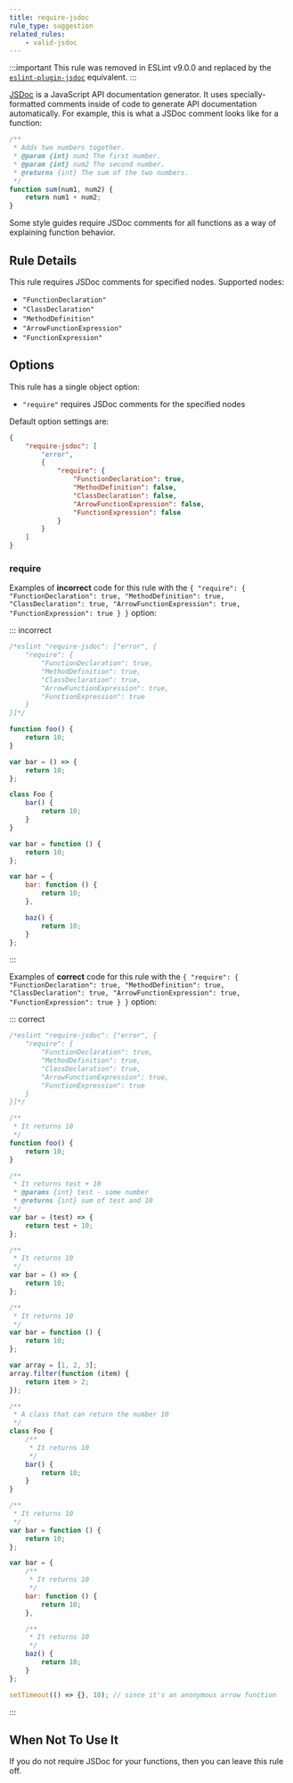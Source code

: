 ```yaml
---
title: require-jsdoc
rule_type: suggestion
related_rules:
    - valid-jsdoc
---
```


:::important
This rule was removed in ESLint v9.0.0 and replaced by the [`eslint-plugin-jsdoc`](https://github.com/gajus/eslint-plugin-jsdoc) equivalent.
:::

[JSDoc](http://usejsdoc.org) is a JavaScript API documentation generator. It uses specially-formatted comments inside of code to generate API documentation automatically. For example, this is what a JSDoc comment looks like for a function:

```js
/**
 * Adds two numbers together.
 * @param {int} num1 The first number.
 * @param {int} num2 The second number.
 * @returns {int} The sum of the two numbers.
 */
function sum(num1, num2) {
    return num1 + num2;
}
```

Some style guides require JSDoc comments for all functions as a way of explaining function behavior.

## Rule Details

This rule requires JSDoc comments for specified nodes. Supported nodes:

-   `"FunctionDeclaration"`
-   `"ClassDeclaration"`
-   `"MethodDefinition"`
-   `"ArrowFunctionExpression"`
-   `"FunctionExpression"`

## Options

This rule has a single object option:

-   `"require"` requires JSDoc comments for the specified nodes

Default option settings are:

```json
{
    "require-jsdoc": [
        "error",
        {
            "require": {
                "FunctionDeclaration": true,
                "MethodDefinition": false,
                "ClassDeclaration": false,
                "ArrowFunctionExpression": false,
                "FunctionExpression": false
            }
        }
    ]
}
```

### require

Examples of **incorrect** code for this rule with the `{ "require": { "FunctionDeclaration": true, "MethodDefinition": true, "ClassDeclaration": true, "ArrowFunctionExpression": true, "FunctionExpression": true } }` option:

::: incorrect

```js
/*eslint "require-jsdoc": ["error", {
    "require": {
        "FunctionDeclaration": true,
        "MethodDefinition": true,
        "ClassDeclaration": true,
        "ArrowFunctionExpression": true,
        "FunctionExpression": true
    }
}]*/

function foo() {
    return 10;
}

var bar = () => {
    return 10;
};

class Foo {
    bar() {
        return 10;
    }
}

var bar = function () {
    return 10;
};

var bar = {
    bar: function () {
        return 10;
    },

    baz() {
        return 10;
    }
};
```

:::

Examples of **correct** code for this rule with the `{ "require": { "FunctionDeclaration": true, "MethodDefinition": true, "ClassDeclaration": true, "ArrowFunctionExpression": true, "FunctionExpression": true } }` option:

::: correct

```js
/*eslint "require-jsdoc": ["error", {
    "require": {
        "FunctionDeclaration": true,
        "MethodDefinition": true,
        "ClassDeclaration": true,
        "ArrowFunctionExpression": true,
        "FunctionExpression": true
    }
}]*/

/**
 * It returns 10
 */
function foo() {
    return 10;
}

/**
 * It returns test + 10
 * @params {int} test - some number
 * @returns {int} sum of test and 10
 */
var bar = (test) => {
    return test + 10;
};

/**
 * It returns 10
 */
var bar = () => {
    return 10;
};

/**
 * It returns 10
 */
var bar = function () {
    return 10;
};

var array = [1, 2, 3];
array.filter(function (item) {
    return item > 2;
});

/**
 * A class that can return the number 10
 */
class Foo {
    /**
     * It returns 10
     */
    bar() {
        return 10;
    }
}

/**
 * It returns 10
 */
var bar = function () {
    return 10;
};

var bar = {
    /**
     * It returns 10
     */
    bar: function () {
        return 10;
    },

    /**
     * It returns 10
     */
    baz() {
        return 10;
    }
};

setTimeout(() => {}, 10); // since it's an anonymous arrow function
```

:::

## When Not To Use It

If you do not require JSDoc for your functions, then you can leave this rule off.
